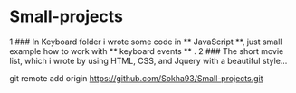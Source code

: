 

# Small-projects

1 ### In Keyboard folder i wrote some code in ** JavaScript **, just small example how to work with ** keyboard events ** .
2 ### The short movie list, which i wrote by using HTML, CSS, and Jquery with a beautiful style...

git remote add origin https://github.com/Sokha93/Small-projects.git
